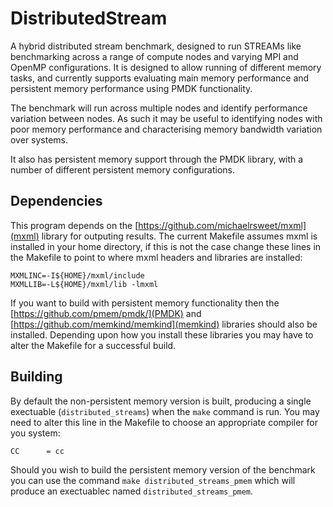 # DistributedStream
A hybrid distributed stream benchmark, designed to run STREAMs like benchmarking across a range of compute nodes and varying MPI and  OpenMP configurations. It is designed to allow running of different memory tasks, and currently supports evaluating main memory performance and persistent memory performance using PMDK functionality. 

The benchmark will run across multiple nodes and identify performance variation between nodes. As such it may be useful to identifying nodes with poor memory performance and characterising memory bandwidth variation over systems.

It also has persistent memory support through the PMDK library, with a number of different persistent memory configurations.

## Dependencies
This program depends on the [https://github.com/michaelrsweet/mxml](mxml) library for outputing results. The current Makefile assumes mxml is installed in your home directory, if this is not the case change these lines in the Makefile to point to where mxml headers and libraries are installed:

```
MXMLINC=-I${HOME}/mxml/include
MXMLLIB=-L${HOME}/mxml/lib -lmxml
``` 

If you want to build with persistent memory functionality then the [https://github.com/pmem/pmdk/](PMDK)  and [https://github.com/memkind/memkind](memkind) libraries should also be installed. Depending upon how you install these libraries you may have to alter the Makefile for a successful build.

## Building
By default the non-persistent memory version is built, producing a single exectuable (`distributed_streams`) when the `make` command is run. You may need to alter this line in the Makefile to choose an appropriate compiler for you system:

```
CC      = cc
```

Should you wish to build the persistent memory version of the benchmark you can use the command `make distributed_streams_pmem` which will produce an exectuablec named `distributed_streams_pmem`. 
